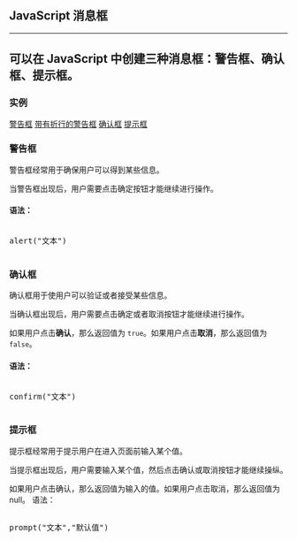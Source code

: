 ## JavaScript 消息框

--------------------
**可以在 JavaScript 中创建三种消息框：警告框、确认框、提示框。**
--------------------

### 实例

[警告框](http://www.w3school.com.cn/tiy/t.asp?f=jseg_alert)
[带有折行的警告框](http://www.w3school.com.cn/tiy/t.asp?f=jseg_alert2)
[确认框](http://www.w3school.com.cn/tiy/t.asp?f=jseg_confirm)
[提示框](http://www.w3school.com.cn/tiy/t.asp?f=jseg_prompt)

### 警告框

警告框经常用于确保用户可以得到某些信息。

当警告框出现后，用户需要点击确定按钮才能继续进行操作。

#### 语法：

<pre>
<javascript>
alert("文本")
</javascript>
</pre>

### 确认框

确认框用于使用户可以验证或者接受某些信息。

当确认框出现后，用户需要点击确定或者取消按钮才能继续进行操作。

如果用户点击**确认**，那么返回值为 `true`。如果用户点击**取消**，那么返回值为 `false`。

#### 语法：

<pre>
<javascript>
confirm("文本")
</javascript>
</pre>

### 提示框

提示框经常用于提示用户在进入页面前输入某个值。

当提示框出现后，用户需要输入某个值，然后点击确认或取消按钮才能继续操纵。

如果用户点击确认，那么返回值为输入的值。如果用户点击取消，那么返回值为 null。
语法：

<pre>
<javascript>
prompt("文本","默认值")
</javascript>
</pre>
